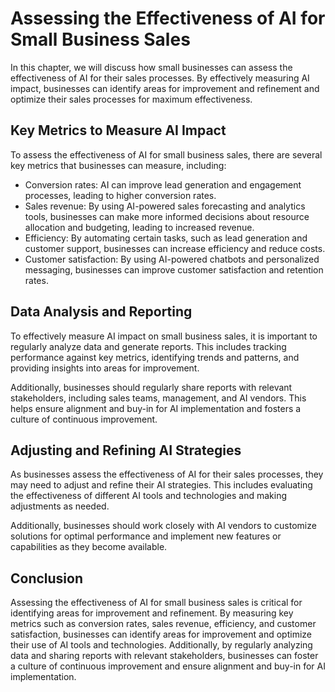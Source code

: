 Assessing the Effectiveness of AI for Small Business Sales
===============================================================================================================

In this chapter, we will discuss how small businesses can assess the effectiveness of AI for their sales processes. By effectively measuring AI impact, businesses can identify areas for improvement and refinement and optimize their sales processes for maximum effectiveness.

Key Metrics to Measure AI Impact
--------------------------------

To assess the effectiveness of AI for small business sales, there are several key metrics that businesses can measure, including:

* Conversion rates: AI can improve lead generation and engagement processes, leading to higher conversion rates.
* Sales revenue: By using AI-powered sales forecasting and analytics tools, businesses can make more informed decisions about resource allocation and budgeting, leading to increased revenue.
* Efficiency: By automating certain tasks, such as lead generation and customer support, businesses can increase efficiency and reduce costs.
* Customer satisfaction: By using AI-powered chatbots and personalized messaging, businesses can improve customer satisfaction and retention rates.

Data Analysis and Reporting
---------------------------

To effectively measure AI impact on small business sales, it is important to regularly analyze data and generate reports. This includes tracking performance against key metrics, identifying trends and patterns, and providing insights into areas for improvement.

Additionally, businesses should regularly share reports with relevant stakeholders, including sales teams, management, and AI vendors. This helps ensure alignment and buy-in for AI implementation and fosters a culture of continuous improvement.

Adjusting and Refining AI Strategies
------------------------------------

As businesses assess the effectiveness of AI for their sales processes, they may need to adjust and refine their AI strategies. This includes evaluating the effectiveness of different AI tools and technologies and making adjustments as needed.

Additionally, businesses should work closely with AI vendors to customize solutions for optimal performance and implement new features or capabilities as they become available.

Conclusion
----------

Assessing the effectiveness of AI for small business sales is critical for identifying areas for improvement and refinement. By measuring key metrics such as conversion rates, sales revenue, efficiency, and customer satisfaction, businesses can identify areas for improvement and optimize their use of AI tools and technologies. Additionally, by regularly analyzing data and sharing reports with relevant stakeholders, businesses can foster a culture of continuous improvement and ensure alignment and buy-in for AI implementation.
